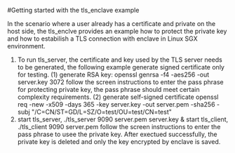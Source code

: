 #Getting started with the tls_enclave example

In the scenario where a user already has a certificate and private on the host side, the tls_enclve provides an example how to protect the private key and how to estabilish a TLS connection with enclave in Linux SGX environment. 

1.  To run tls_server, the certificate and key used by the TLS server needs to be generated, the following example generate signed certificate only for testing.
(1) generate RSA key:
    openssl genrsa -f4 -aes256 -out server.key 3072
    follow the screen instructions to enter the pass phrase for protecting private key, the pass phrase should meet certain complexity requirements.
(2) generate self-signed certificate
    openssl req -new -x509 -days 365 -key server.key -out server.pem -sha256 -subj "/C=CN/ST=GD/L=SZ/O=test/OU=test/CN=test"
2. start tls_server, ./tls_server 9090 server.pem server.key &
   start tls_client, ./tls_client 9090 server.pem
   follow the screen instructions to enter the pass phrase to usee the private key. 
   After exectued successfully, the private key is deleted and only the key encrypted by enclave is saved.
